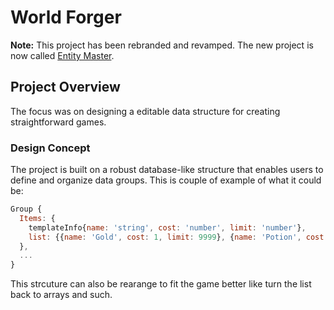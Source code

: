 # World Forger

**Note:** This project has been rebranded and revamped. The new project is now called [Entity Master](https://github.com/tpascua11/Entity-Master).

## Project Overview

The focus was on designing a editable data structure for creating straightforward games.

### Design Concept

The project is built on a robust database-like structure that enables users to define and organize data groups. This is couple of example of what it could be:

```javascript
Group {
  Items: {
    templateInfo{name: 'string', cost: 'number', limit: 'number'},
    list: {{name: 'Gold', cost: 1, limit: 9999}, {name: 'Potion', cost: 100, limit: 99} }
  },
  ...
}
```

This strcuture can also be rearange to fit the game better like turn the list back to arrays and such.

